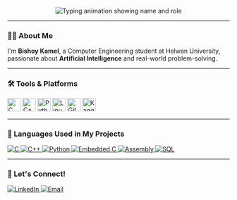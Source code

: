 <p align="center">
  <img src="https://readme-typing-svg.herokuapp.com?font=Fira+Code&size=40&pause=1000&color=FF3C3C&center=true&vCenter=true&width=600&lines=Bishoy+Kamel;AI+Engineer" alt="Typing animation showing name and role" />
</p>

---

### 👨‍💻 About Me

I'm **Bishoy Kamel**, a Computer Engineering student at Helwan University, passionate about **Artificial Intelligence** and real-world problem-solving.  

---

### 🛠️ Tools & Platforms

<p align="left">
  <img src="https://cdn.jsdelivr.net/gh/devicons/devicon/icons/c/c-original.svg" height="30" alt="C"/>
  <img src="https://cdn.jsdelivr.net/gh/devicons/devicon/icons/cplusplus/cplusplus-original.svg" height="30" alt="C++"/>
  <img src="https://cdn.jsdelivr.net/gh/devicons/devicon/icons/python/python-original.svg" height="30" alt="Python"/>
  <img src="https://cdn.jsdelivr.net/gh/devicons/devicon/icons/linux/linux-original.svg" height="30" alt="Linux"/>
  <img src="https://cdn.jsdelivr.net/gh/devicons/devicon/icons/git/git-original.svg" height="30" alt="Git"/>
  <img src="https://www.vectorlogo.zone/logos/kaggle/kaggle-icon.svg" height="30" alt="Kaggle"/>
</p>

---

### 🧠 Languages Used in My Projects

<a href="https://github.com/search?q=user%3ABK9797+C&type=repositories">
  <img src="https://img.shields.io/badge/C-00599C?style=for-the-badge&logo=c&logoColor=white" alt="C"/>
</a>
<a href="https://github.com/search?q=user%3ABK9797+C%2B%2B&type=repositories">
  <img src="https://img.shields.io/badge/C++-00599C?style=for-the-badge&logo=c%2B%2B&logoColor=white" alt="C++"/>
</a>
<a href="https://github.com/search?q=user%3ABK9797+Python&type=repositories">
  <img src="https://img.shields.io/badge/Python-3776AB?style=for-the-badge&logo=python&logoColor=white" alt="Python"/>
</a>
<a href="https://github.com/search?q=user%3ABK9797+Embedded+C&type=repositories">
  <img src="https://img.shields.io/badge/Embedded%20C-darkgreen?style=for-the-badge&logo=c&logoColor=white" alt="Embedded C"/>
</a>
<a href="https://github.com/search?q=user%3ABK9797+Assembly&type=repositories">
  <img src="https://img.shields.io/badge/Assembly-6E4C13?style=for-the-badge" alt="Assembly"/>
</a>
<a href="https://github.com/search?q=user%3ABK9797+SQL&type=repositories">
  <img src="https://img.shields.io/badge/SQL-336791?style=for-the-badge&logo=mysql&logoColor=white" alt="SQL"/>
</a>

---

### 🤝 Let's Connect!

<p align="left">
  <a href="https://www.linkedin.com/in/bishoy-kamel-5b53a6254/" target="_blank">
    <img src="https://img.shields.io/badge/LinkedIn-0A66C2?style=for-the-badge&logo=linkedin&logoColor=white" alt="LinkedIn"/>
  </a>
  <a href="mailto:bishoykamel88@gmail.com">
    <img src="https://img.shields.io/badge/Gmail-D14836?style=for-the-badge&logo=gmail&logoColor=white" alt="Email"/>
  </a>
</p>

